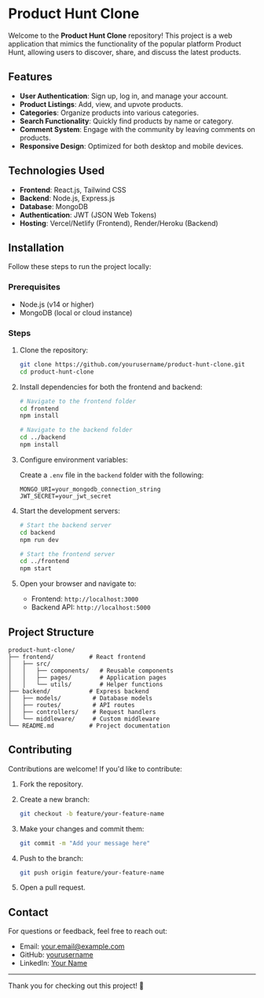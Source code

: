 # Product Hunt Clone

Welcome to the **Product Hunt Clone** repository! This project is a web application that mimics the functionality of the popular platform Product Hunt, allowing users to discover, share, and discuss the latest products.

## Features

- **User Authentication**: Sign up, log in, and manage your account.
- **Product Listings**: Add, view, and upvote products.
- **Categories**: Organize products into various categories.
- **Search Functionality**: Quickly find products by name or category.
- **Comment System**: Engage with the community by leaving comments on products.
- **Responsive Design**: Optimized for both desktop and mobile devices.

## Technologies Used

- **Frontend**: React.js, Tailwind CSS
- **Backend**: Node.js, Express.js
- **Database**: MongoDB
- **Authentication**: JWT (JSON Web Tokens)
- **Hosting**: Vercel/Netlify (Frontend), Render/Heroku (Backend)

## Installation

Follow these steps to run the project locally:

### Prerequisites

- Node.js (v14 or higher)
- MongoDB (local or cloud instance)

### Steps

1. Clone the repository:

   ```bash
   git clone https://github.com/yourusername/product-hunt-clone.git
   cd product-hunt-clone
   ```

2. Install dependencies for both the frontend and backend:

   ```bash
   # Navigate to the frontend folder
   cd frontend
   npm install

   # Navigate to the backend folder
   cd ../backend
   npm install
   ```

3. Configure environment variables:

   Create a `.env` file in the `backend` folder with the following:

   ```env
   MONGO_URI=your_mongodb_connection_string
   JWT_SECRET=your_jwt_secret
   ```

4. Start the development servers:

   ```bash
   # Start the backend server
   cd backend
   npm run dev

   # Start the frontend server
   cd ../frontend
   npm start
   ```

5. Open your browser and navigate to:

   - Frontend: `http://localhost:3000`
   - Backend API: `http://localhost:5000`

## Project Structure

```
product-hunt-clone/
├── frontend/          # React frontend
│   ├── src/
│   │   ├── components/   # Reusable components
│   │   ├── pages/        # Application pages
│   │   └── utils/        # Helper functions
├── backend/           # Express backend
│   ├── models/         # Database models
│   ├── routes/         # API routes
│   ├── controllers/    # Request handlers
│   └── middleware/     # Custom middleware
└── README.md          # Project documentation
```

## Contributing

Contributions are welcome! If you'd like to contribute:

1. Fork the repository.
2. Create a new branch:

   ```bash
   git checkout -b feature/your-feature-name
   ```

3. Make your changes and commit them:

   ```bash
   git commit -m "Add your message here"
   ```

4. Push to the branch:

   ```bash
   git push origin feature/your-feature-name
   ```

5. Open a pull request.

## Contact

For questions or feedback, feel free to reach out:

- Email: your.email@example.com
- GitHub: [yourusername](https://github.com/yourusername)
- LinkedIn: [Your Name](https://linkedin.com/in/yourname)

---

Thank you for checking out this project! 🚀
